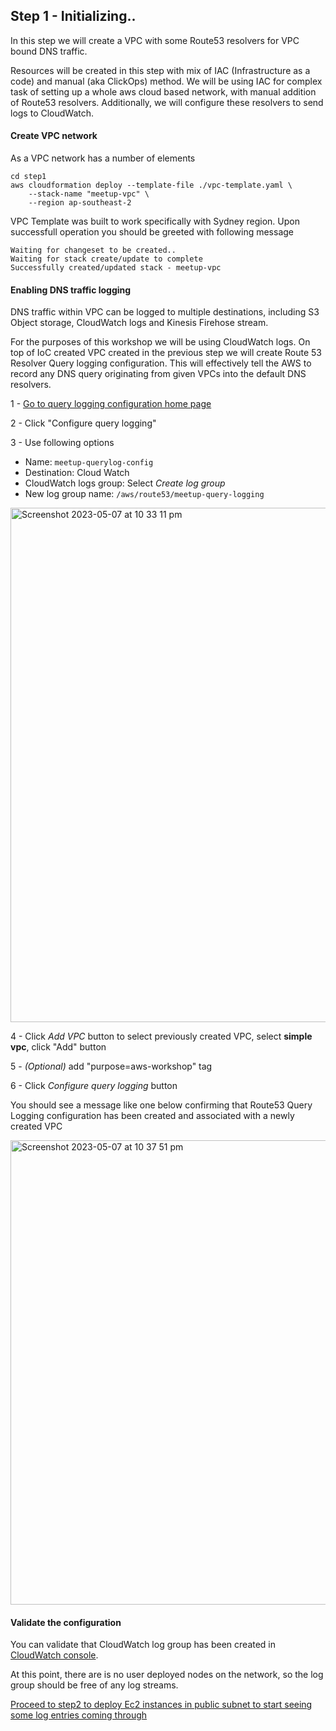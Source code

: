 ## Step 1 - Initializing..

In this step we will create a VPC with some Route53 resolvers for VPC bound DNS traffic. 

Resources will be created in this step with mix of IAC (Infrastructure as a code) and manual 
(aka ClickOps) method. We will be using IAC for complex task of setting up a whole aws cloud based
network, with manual addition of Route53 resolvers. Additionally, we will configure these resolvers
to send logs to CloudWatch. 


#### Create VPC network

As a VPC network has a number of elements 

```
cd step1 
aws cloudformation deploy --template-file ./vpc-template.yaml \
    --stack-name "meetup-vpc" \
    --region ap-southeast-2
```

VPC Template was built to work specifically with Sydney region. 
Upon successfull operation you should be greeted with following message

```
Waiting for changeset to be created..
Waiting for stack create/update to complete
Successfully created/updated stack - meetup-vpc
```

#### Enabling DNS traffic logging

DNS traffic within VPC can be logged to multiple 
destinations, including S3 Object storage, CloudWatch logs
and Kinesis Firehose stream. 

For the purposes of this workshop we will be using CloudWatch logs. 
On top of IoC created VPC created in the previous step we will create 
Route 53 Resolver Query logging configuration. This will effectively tell 
the AWS to record any DNS query originating from given VPCs into the 
default DNS resolvers. 

1 - [Go to query logging configuration home page](https://ap-southeast-2.console.aws.amazon.com/route53resolver/home?region=ap-southeast-2#/query-logging)

2 - Click "Configure query logging"

3 - Use following options
  - Name: `meetup-querylog-config`
  - Destination: Cloud Watch 
  - CloudWatch logs group: Select *Create log group*
  - New log group name: `/aws/route53/meetup-query-logging` 

  <img width="823" alt="Screenshot 2023-05-07 at 10 33 11 pm" src="https://user-images.githubusercontent.com/1170273/236677897-5bdde9e2-1e9f-4e06-8abe-78f1d97f9752.png">

4 - Click *Add VPC* button to select previously created VPC, 
    select **simple vpc**, click "Add" button

5 - *(Optional)* add "purpose=aws-workshop" tag 

6 - Click *Configure query logging* button

You should see a message like one below confirming that Route53 Query Logging
configuration has been created and associated with a newly created VPC

<img width="743" alt="Screenshot 2023-05-07 at 10 37 51 pm" src="https://user-images.githubusercontent.com/1170273/236678076-4826076e-392a-44ae-bcc3-5e161c096443.png">


#### Validate the configuration

You can validate that CloudWatch log group has been created 
in [CloudWatch console](https://ap-southeast-2.console.aws.amazon.com/cloudwatch/home?region=ap-southeast-2#logsV2:log-groups/log-group/$252Faws$252Froute53$252Fmeetup-query-logging). 

At this point, there are is no user deployed nodes on the network, 
so the log group should be free of any log streams. 

[Proceed to step2 to deploy Ec2 instances in public subnet to start
seeing some log entries coming through](../step2/README.md)